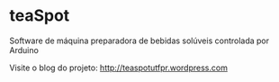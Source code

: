 # teaSpot
 Software de máquina preparadora de bebidas solúveis controlada por Arduino

Visite o blog do projeto: http://teaspotutfpr.wordpress.com
